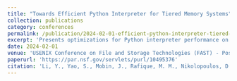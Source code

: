 ```yaml
---
title: "Towards Efficient Python Interpreter for Tiered Memory Systems"
collection: publications
category: conferences
permalink: /publication/2024-02-01-efficient-python-interpreter-tiered-memory
excerpt: 'Presents optimizations for Python interpreter performance on tiered memory systems to improve execution efficiency and memory utilization.'
date: 2024-02-01
venue: 'USENIX Conference on File and Storage Technologies (FAST) - Poster Session'
paperurl: 'https://par.nsf.gov/servlets/purl/10495376'
citation: 'Li, Y., Yao, S., Mobin, J., Rafique, M. M., Nikolopoulos, D., Sundararajah, K., Li, H., & Butt, A. R. (2024). &quot;Towards Efficient Python Interpreter for Tiered Memory Systems.&quot; In <i>Poster and Work-in-Progress in Proceedings of the 21st USENIX Conference on File and Storage Technologies (FAST)</i>. USENIX.'
---
```

